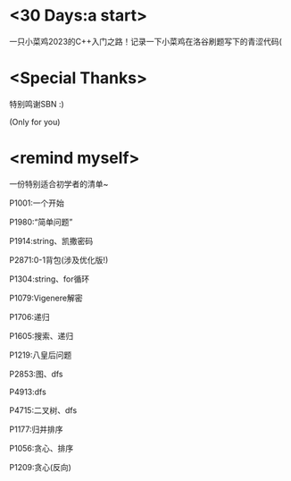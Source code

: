 # <30 Days:a start>
一只小菜鸡2023的C++入门之路！记录一下小菜鸡在洛谷刷题写下的青涩代码(
# \<Special Thanks>

特别鸣谢SBN :)
  
(Only for you)
# \<remind myself>
一份特别适合初学者的清单~

P1001:一个开始

P1980:“简单问题”

P1914:string、凯撒密码

P2871:0-1背包(涉及优化版!)

P1304:string、for循环

P1079:Vigenere解密

P1706:递归

P1605:搜索、递归

P1219:八皇后问题

P2853:图、dfs

P4913:dfs

P4715:二叉树、dfs

P1177:归并排序

P1056:贪心、排序

P1209:贪心(反向)




